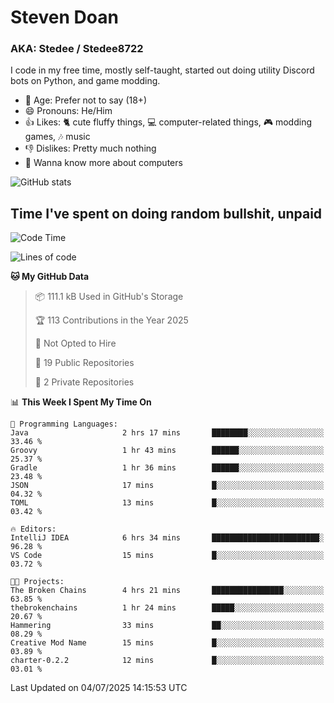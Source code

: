 # Steven Doan
### AKA: Stedee / Stedee8722
I code in my free time, mostly self-taught, started out doing utility Discord bots on Python, and game modding.

- 🤔 Age: Prefer not to say (18+)
- 😄 Pronouns: He/Him
- 👍 Likes: 🐈 cute fluffy things, 💻 computer-related things, 🎮 modding games, 🎶 music
- 👎 Dislikes: Pretty much nothing
- 🥹 Wanna know more about computers

![GitHub stats](https://github-readme-stats-iota-mocha-40.vercel.app/api?username=Stedee8722&show=prs_merged,prs_merged_percentage&show_icons=true&theme=transparent)

## Time I've spent on doing random bullshit, unpaid
<!--START_SECTION:Time I've spent on doing random bullshit, unpaid-->
![Code Time](http://img.shields.io/badge/Code%20Time-294%20hrs%2045%20mins-blue)

![Lines of code](https://img.shields.io/badge/From%20Hello%20World%20I%27ve%20Written-84.8%20thousand%20lines%20of%20code-blue)

**🐱 My GitHub Data** 

> 📦 111.1 kB Used in GitHub's Storage 
 > 
> 🏆 113 Contributions in the Year 2025
 > 
> 🚫 Not Opted to Hire
 > 
> 📜 19 Public Repositories 
 > 
> 🔑 2 Private Repositories 
 > 
📊 **This Week I Spent My Time On** 

```text
💬 Programming Languages: 
Java                     2 hrs 17 mins       ████████░░░░░░░░░░░░░░░░░   33.46 % 
Groovy                   1 hr 43 mins        ██████░░░░░░░░░░░░░░░░░░░   25.37 % 
Gradle                   1 hr 36 mins        ██████░░░░░░░░░░░░░░░░░░░   23.48 % 
JSON                     17 mins             █░░░░░░░░░░░░░░░░░░░░░░░░   04.32 % 
TOML                     13 mins             █░░░░░░░░░░░░░░░░░░░░░░░░   03.42 % 

🔥 Editors: 
IntelliJ IDEA            6 hrs 34 mins       ████████████████████████░   96.28 % 
VS Code                  15 mins             █░░░░░░░░░░░░░░░░░░░░░░░░   03.72 % 

🐱‍💻 Projects: 
The Broken Chains        4 hrs 21 mins       ████████████████░░░░░░░░░   63.85 % 
thebrokenchains          1 hr 24 mins        █████░░░░░░░░░░░░░░░░░░░░   20.67 % 
Hammering                33 mins             ██░░░░░░░░░░░░░░░░░░░░░░░   08.29 % 
Creative Mod Name        15 mins             █░░░░░░░░░░░░░░░░░░░░░░░░   03.89 % 
charter-0.2.2            12 mins             █░░░░░░░░░░░░░░░░░░░░░░░░   03.01 % 
```


 Last Updated on 04/07/2025 14:15:53 UTC
<!--END_SECTION:Time I've spent on doing random bullshit, unpaid-->
